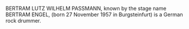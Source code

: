 BERTRAM LUTZ WILHELM PASSMANN, known by the stage name BERTRAM ENGEL, (born 27 November 1957 in Burgsteinfurt) is a German rock drummer.
